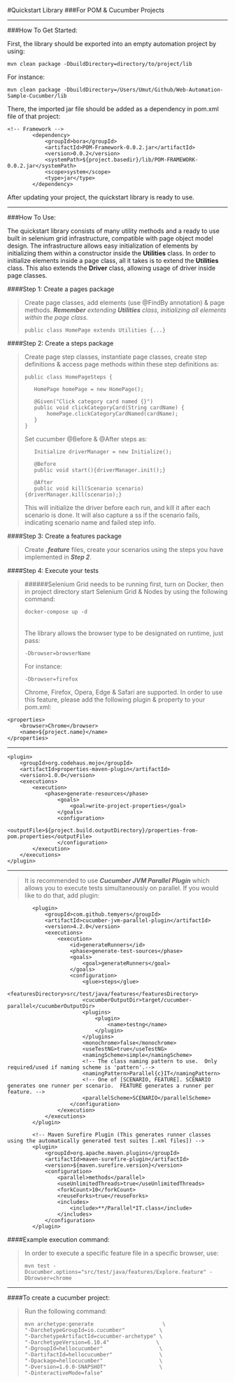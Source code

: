 #Quickstart Library
###For POM & Cucumber Projects
___
###How To Get Started:

First, the library should be exported into an empty automation project by using:
```
mvn clean package -DbuildDirectory=directory/to/project/lib
```
For instance:
```
mvn clean package -DbuildDirectory=/Users/Umut/Github/Web-Automation-Sample-Cucumber/lib
```
There, the imported jar file should be added as a dependency in pom.xml file of that project:
```
<!-- Framework -->
        <dependency>
            <groupId>bora</groupId>
            <artifactId>POM-Framework-0.0.2.jar</artifactId>
            <version>0.0.2</version>
            <systemPath>${project.basedir}/lib/POM-FRAMEWORK-0.0.2.jar</systemPath>
            <scope>system</scope>
            <type>jar</type>
        </dependency>
```
After updating your project, the quickstart library is ready to use. 
___
###How To Use:

The quickstart library consists of many utility methods and a ready to use built in selenium grid infrastructure,
compatible with page object model design. The infrastructure allows easy initialization of elements by initializing them
within a constructor inside the **Utilities** class. In order to initialize elements inside a page class, all it takes is
to extend the **Utilities** class. This also extends the **Driver** class, allowing usage of driver inside page classes.

####Step 1: Create a pages package
>Create page classes, add elements (use @FindBy annotation) & page methods. _**Remember** extending **Utilities** class, 
> initializing all elements within the page class._
>````
> public class HomePage extends Utilities {...}
>```` 

####Step 2: Create a steps package
>Create page step classes, instantiate page classes, create step definitions & access page methods within these step 
> definitions as:
> ````
> public class HomePageSteps {
> 
>    HomePage homePage = new HomePage();
>
>    @Given("Click category card named {}")
>    public void clickCategoryCard(String cardName) {
>        homePage.clickCategoryCardNamed(cardName);
>    }
> }
> ````
>Set cucumber @Before & @After steps as:
> ````
>    Initialize driverManager = new Initialize();
>
>    @Before
>    public void start(){driverManager.init();}
>
>    @After
>    public void kill(Scenario scenario){driverManager.kill(scenario);}
>````
> This will initialize the driver before each run, and kill it after each scenario is done. It will also
> capture a ss if the scenario fails, indicating scenario name and failed step info.

####Step 3: Create a features package
>Create _**.feature**_ files, create your scenarios using the steps you have implemented in ***Step 2***.

####Step 4: Execute your tests
>######Selenium Grid needs to be running first, turn on Docker, then in project directory start Selenium Grid & Nodes by using the following command:
>````
>docker-compose up -d
>````
>######
>The library allows the browser type to be designated on runtime, just pass:
> ````
> -Dbrowser=browserName
> ````
> For instance:
>````
> -Dbrowser=firefox
>````
>Chrome, Firefox, Opera, Edge & Safari are supported. 
>In order to use this feature, please add the following plugin & property to your pom.xml:


    <properties>
        <browser>Chrome</browser>
        <name>${project.name}</name>
    </properties>
___

    <plugin>
        <groupId>org.codehaus.mojo</groupId>
        <artifactId>properties-maven-plugin</artifactId>
        <version>1.0.0</version>
        <executions>
            <execution>
                <phase>generate-resources</phase>
                    <goals>
                        <goal>write-project-properties</goal>
                    </goals>
                    <configuration>
                        <outputFile>${project.build.outputDirectory}/properties-from-pom.properties</outputFile>
                    </configuration>
            </execution>
        </executions>
    </plugin>
___ 
>It is recommended to use ***Cucumber JVM Parallel Plugin*** which allows you to execute tests simultaneously on parallel.
> If you would like to do that, add plugin:

            <plugin>
                <groupId>com.github.temyers</groupId>
                <artifactId>cucumber-jvm-parallel-plugin</artifactId>
                <version>4.2.0</version>
                <executions>
                    <execution>
                        <id>generateRunners</id>
                        <phase>generate-test-sources</phase>
                        <goals>
                            <goal>generateRunners</goal>
                        </goals>
                        <configuration>
                            <glue>steps</glue>
                            <featuresDirectory>src/test/java/features</featuresDirectory>
                            <cucumberOutputDir>target/cucumber-parallel</cucumberOutputDir>
                            <plugins>
                                <plugin>
                                    <name>testng</name>
                                </plugin>
                            </plugins>
                            <monochrome>false</monochrome>
                            <useTestNG>true</useTestNG>
                            <namingScheme>simple</namingScheme>
                            <!-- The class naming pattern to use.  Only required/used if naming scheme is 'pattern'.-->
                            <namingPattern>Parallel{c}IT</namingPattern>
                            <!-- One of [SCENARIO, FEATURE]. SCENARIO generates one runner per scenario.  FEATURE generates a runner per feature. -->
                            <parallelScheme>SCENARIO</parallelScheme>
                        </configuration>
                    </execution>
                </executions>
            </plugin>

            <!-- Maven Surefire Plugin (This generates runner classes using the automatically generated test suites [.xml files]) -->
            <plugin>
                <groupId>org.apache.maven.plugins</groupId>
                <artifactId>maven-surefire-plugin</artifactId>
                <version>${maven.surefire.version}</version>
                <configuration>
                    <parallel>methods</parallel>
                    <useUnlimitedThreads>true</useUnlimitedThreads>
                    <forkCount>10</forkCount>
                    <reuseForks>true</reuseForks>
                    <includes>
                        <include>**/Parallel*IT.class</include>
                    </includes>
                </configuration>
            </plugin>
####Example execution command:
>In order to execute a specific feature file in a specific browser, use:
>```
>mvn test -Dcucumber.options="src/test/java/features/Explore.feature" -Dbrowser=chrome
>```
___
####To create a cucumber project:
>Run the following command:
>````
>mvn archetype:generate                      \
>"-DarchetypeGroupId=io.cucumber"           \
>"-DarchetypeArtifactId=cucumber-archetype" \
>"-DarchetypeVersion=6.10.4"               \
>"-DgroupId=hellocucumber"                  \
>"-DartifactId=hellocucumber"               \
>"-Dpackage=hellocucumber"                  \
>"-Dversion=1.0.0-SNAPSHOT"                 \
>"-DinteractiveMode=false"
>````